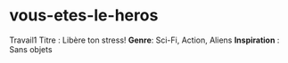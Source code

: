 # vous-etes-le-heros
Travail1 
Titre : Libère ton stress!
**Genre**: Sci-Fi, Action, Aliens
**Inspiration** : Sans objets
